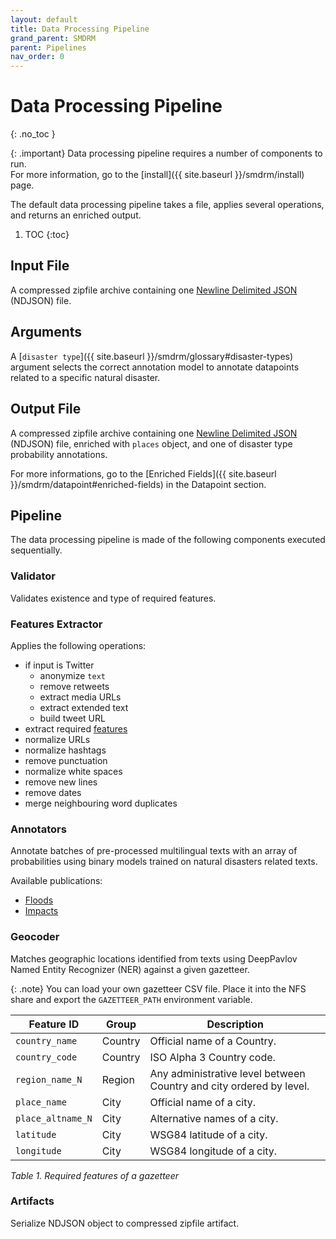 ```yaml
---
layout: default
title: Data Processing Pipeline
grand_parent: SMDRM
parent: Pipelines
nav_order: 0
---
```


# Data Processing Pipeline
{: .no_toc }

{: .important}
Data processing pipeline requires a number of components to run.
<br>
For more information, go to the [install]({{ site.baseurl }}/smdrm/install) page.

The default data processing pipeline takes a file,
applies several operations, and returns an enriched output.

1. TOC
{:toc}

## Input File

A compressed zipfile archive containing one [Newline Delimited JSON](http://ndjson.org/) (NDJSON) file.

## Arguments

A [`disaster type`]({{ site.baseurl }}/smdrm/glossary#disaster-types) argument selects
the correct annotation model to annotate datapoints related to a specific natural disaster. 

## Output File

A compressed zipfile archive containing one [Newline Delimited JSON](http://ndjson.org/) (NDJSON) file,
enriched with `places` object, and one of disaster type probability annotations.

For more informations, go to the [Enriched Fields]({{ site.baseurl }}/smdrm/datapoint#enriched-fields)
in the Datapoint section.

## Pipeline

The data processing pipeline is made of the following components executed sequentially.

### Validator

Validates existence and type of required features.

### Features Extractor

Applies the following operations:

* if input is Twitter
    * anonymize `text`
    * remove retweets
    * extract media URLs
    * extract extended text
    * build tweet URL
* extract required [features](https://github.com/panc86/smdrm_prod/blob/08700006ca5f057f35bc7848ef697e77782a72a3/smdrm/config.py#L8-L14)
* normalize URLs
* normalize hashtags
* remove punctuation
* normalize white spaces
* remove new lines
* remove dates
* merge neighbouring word duplicates

### Annotators

Annotate batches of pre-processed multilingual texts with an array of probabilities
using binary models trained on natural disasters related texts.

Available publications:
* [Floods](https://zenodo.org/record/6351658)
* [Impacts](https://zenodo.org/record/6577394)


### Geocoder

Matches geographic locations identified from texts using DeepPavlov Named Entity Recognizer (NER) against a given gazetteer.

{: .note}
You can load your own gazetteer CSV file.
Place it into the NFS share and export the `GAZETTEER_PATH` environment variable.

|Feature ID|Group|Description|
|----------|-----|-----------|
|`country_name`|Country|Official name of a Country.|
|`country_code`|Country|ISO Alpha 3 Country code.|
|`region_name_N`|Region|Any administrative level between Country and city ordered by level.|
|`place_name`|City|Official name of a city.|
|`place_altname_N`|City|Alternative names of a city.|
|`latitude`|City|WSG84 latitude of a city.|
|`longitude`|City|WSG84 longitude of a city.|

_Table 1. Required features of a gazetteer_

### Artifacts

Serialize NDJSON object to compressed zipfile artifact.
